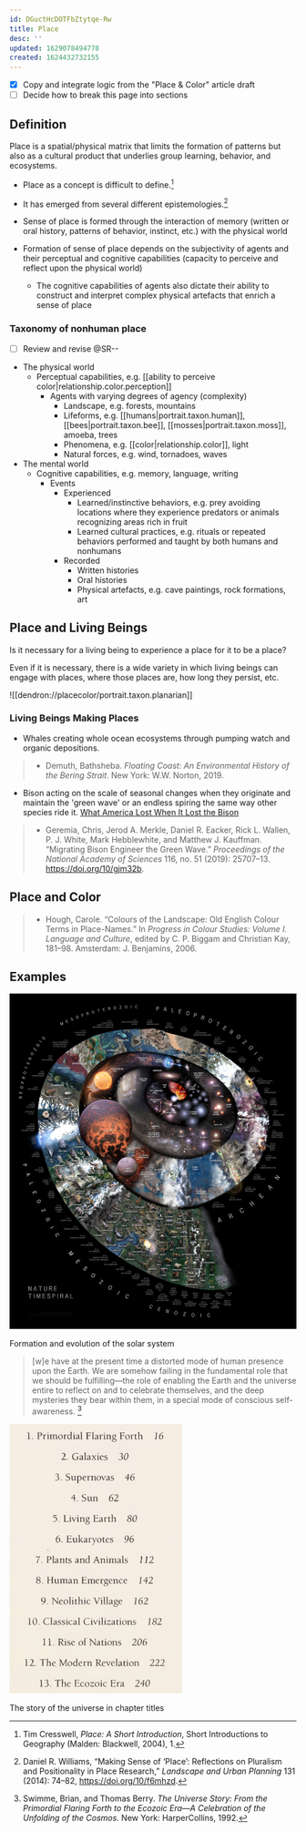```yaml
---
id: DGuctHcDOTFbZtytqe-Rw
title: Place
desc: ''
updated: 1629078494778
created: 1624432732155
---
```


- [x] Copy and integrate logic from the "Place & Color" article draft
- [ ] Decide how to break this page into sections

## Definition

Place is a spatial/physical matrix that limits the formation of patterns but also as a cultural product that underlies group learning, behavior, and ecosystems.

- Place as a concept is difficult to define.[^1]
- It has emerged from several different epistemologies.[^2]

- Sense of place is formed through the interaction of memory (written or oral history, patterns of behavior, instinct, etc.) with the physical world
- Formation of sense of place depends on the subjectivity of agents and their perceptual and cognitive capabilities (capacity to perceive and reflect upon the physical world)
  - The cognitive capabilities of agents also dictate their ability to construct and interpret complex physical artefacts that enrich a sense of place

### Taxonomy of nonhuman place

- [ ] Review and revise @SR--

- The physical world
  - Perceptual capabilities, e.g. [[ability to perceive color|relationship.color.perception]]
    - Agents with varying degrees of agency (complexity)
      - Landscape, e.g. forests, mountains
      - Lifeforms, e.g. [[humans|portrait.taxon.human]], [[bees|portrait.taxon.bee]], [[mosses|portrait.taxon.moss]], amoeba, trees
      - Phenomena, e.g. [[color|relationship.color]], light
      - Natural forces, e.g. wind, tornadoes, waves
- The mental world
  - Cognitive capabilities, e.g. memory, language, writing
    - Events
      - Experienced
        - Learned/instinctive behaviors, e.g. prey avoiding locations where they experience predators or animals recognizing areas rich in fruit
        - Learned cultural practices, e.g. rituals or repeated behaviors performed and taught by both humans and nonhumans
      - Recorded
        - Written histories
        - Oral histories
        - Physical artefacts, e.g. cave paintings, rock formations, art

## Place and Living Beings

Is it necessary for a living being to experience a place for it to be a place?

Even if it is necessary, there is a wide variety in which living beings can engage with places, where those places are, how long they persist, etc.

![[dendron://placecolor/portrait.taxon.planarian]]

### Living Beings Making Places

- Whales creating whole ocean ecosystems through pumping watch and organic depositions.

>- Demuth, Bathsheba. _Floating Coast: An Environmental History of the Bering Strait_. New York: W.W. Norton, 2019.

- Bison acting on the scale of seasonal changes when they originate and maintain the 'green wave' or an endless spiring the same way other species ride it. [What America Lost When It Lost the Bison](https://www.theatlantic.com/science/archive/2019/11/how-bison-create-spring/602176/)

>- Geremia, Chris, Jerod A. Merkle, Daniel R. Eacker, Rick L. Wallen, P. J. White, Mark Hebblewhite, and Matthew J. Kauffman. “Migrating Bison Engineer the Green Wave.” _Proceedings of the National Academy of Sciences_ 116, no. 51 (2019): 25707–13. https://doi.org/10/gjm32b.

## Place and Color

>- Hough, Carole. “Colours of the Landscape: Old English Colour Terms in Place-Names.” In _Progress in Colour Studies: Volume I. Language and Culture_, edited by C. P. Biggam and Christian Kay, 181–98. Amsterdam: J. Benjamins, 2006.

## Examples

![Formation of the solar system](/assets/images/2021-06-23-22-38-13.png)

Formation and evolution of the solar system

>[w]e have at the present time a distorted mode of human presence upon the Earth. We are somehow failing in the fundamental role that we should be fulfilling—the role of enabling the Earth and the universe entire to reflect on and to celebrate themselves, and the deep mysteries they bear within them, in a special mode of conscious self-awareness. [^3]

![The story of the universe in chapter titles](/assets/images/2021-06-23-23-10-44.png)

The story of the universe in chapter titles

[^1]: Tim Cresswell, *Place: A Short Introduction*, Short Introductions to Geography (Malden: Blackwell, 2004), 1.
[^2]: Daniel R. Williams, “Making Sense of ‘Place’: Reflections on Pluralism and Positionality in Place Research,” *Landscape and Urban Planning* 131 (2014): 74–82, https://doi.org/10/f6mhzd.
[^3]: Swimme, Brian, and Thomas Berry. _The Universe Story: From the Primordial Flaring Forth to the Ecozoic Era—A Celebration of the Unfolding of the Cosmos_. New York: HarperCollins, 1992.
